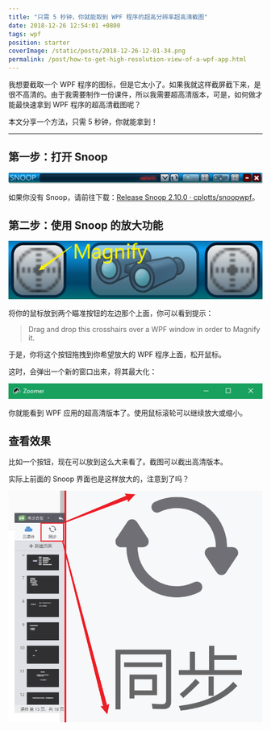 ```yaml
---
title: "只需 5 秒钟，你就能取到 WPF 程序的超高分辨率超高清截图"
date: 2018-12-26 12:54:01 +0800
tags: wpf
position: starter
coverImage: /static/posts/2018-12-26-12-01-34.png
permalink: /post/how-to-get-high-resolution-view-of-a-wpf-app.html
---
```


我想要截取一个 WPF 程序的图标，但是它太小了。如果我就这样截屏截下来，是很不高清的。由于我需要制作一份课件，所以我需要超高清版本，可是，如何做才能最快速拿到 WPF 程序的超高清截图呢？

本文分享一个方法，只需 5 秒钟，你就能拿到！

---

## 第一步：打开 Snoop

![Snoop 的界面](/static/posts/2018-12-26-12-01-34.png)

如果你没有 Snoop，请前往下载：[Release Snoop 2.10.0 · cplotts/snoopwpf](https://github.com/cplotts/snoopwpf/releases/tag/2.10.0)。

## 第二步：使用 Snoop 的放大功能

![放大功能](/static/posts/2018-12-26-12-03-28.png)

将你的鼠标放到两个瞄准按钮的左边那个上面，你可以看到提示：

> Drag and drop this crosshairs over a WPF window in order to Magnify it.

于是，你将这个按钮拖拽到你希望放大的 WPF 程序上面，松开鼠标。

这时，会弹出一个新的窗口出来，将其最大化：

![需要最大化](/static/posts/2018-12-26-12-05-03.png)

你就能看到 WPF 应用的超高清版本了。使用鼠标滚轮可以继续放大或缩小。

## 查看效果

比如一个按钮，现在可以放到这么大来看了。截图可以截出高清版本。

实际上前面的 Snoop 界面也是这样放大的，注意到了吗？

![放大之后的同步按钮](/static/posts/2018-12-26-12-50-52.png)


